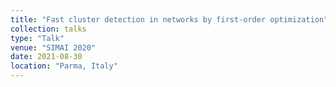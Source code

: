 ```yaml
---
title: "Fast cluster detection in networks by first-order optimization"
collection: talks
type: "Talk"
venue: "SIMAI 2020"
date: 2021-08-30
location: "Parma, Italy"
---
```


